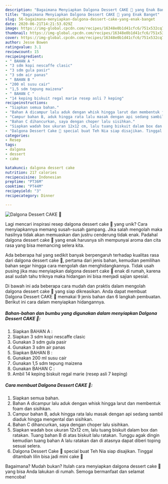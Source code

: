 ```yaml
---
description: "Bagaimana Menyiapkan Dalgona Dessert CAKE 🎂 yang Enak Banget"
title: "Bagaimana Menyiapkan Dalgona Dessert CAKE 🎂 yang Enak Banget"
slug: 56-bagaimana-menyiapkan-dalgona-dessert-cake-yang-enak-banget
date: 2020-06-21T14:21:53.029Z
image: https://img-global.cpcdn.com/recipes/16348e0b1d41cfc6/751x532cq70/dalgona-dessert-cake-🎂-foto-resep-utama.jpg
thumbnail: https://img-global.cpcdn.com/recipes/16348e0b1d41cfc6/751x532cq70/dalgona-dessert-cake-🎂-foto-resep-utama.jpg
cover: https://img-global.cpcdn.com/recipes/16348e0b1d41cfc6/751x532cq70/dalgona-dessert-cake-🎂-foto-resep-utama.jpg
author: Jesse Bowen
ratingvalue: 3.1
reviewcount: 15
recipeingredient:
- " BAHAN A "
- "3 sdm kopi nescaffe clasic"
- "3 sdm gula pasir"
- "3 sdm air panas"
- " BAHAN B "
- "200 ml susu cair"
- "1,5 sdm tepung maizena"
- " BAHAN C "
- "14 keping biskuit regal marie resep asli 7 keping"
recipeinstructions:
- "Siapkan semua bahan."
- "Bahan A dicampur lalu aduk dengan whisk hingga larut dan membentuk foam dan sisihkan."
- "Campur bahan B, aduk hingga rata lalu masak dengan api sedang sambil diaduk hingga mengental dan sisihkan."
- "Bahan C dihancurkan, saya dengan choper lalu sisihkan."
- "Siapkan wadah box ukuran 12x12 cm, lalu tuang biskuit dalam box dan ratakan. Tuang bahan B di atas biskuit lalu ratakan. Tunggu agak dingin kemudian tuang bahan A lalu ratakan dan di atasnya dapat diberi toping sesuai selera."
- "Dalgona Dessert Cake 🎂 special buat Teh Nia siap disajikan. Tinggal ditambah lilin bisa jadi mini cake 🤩"
categories:
- Resep
tags:
- dalgona
- dessert
- cake

katakunci: dalgona dessert cake 
nutrition: 217 calories
recipecuisine: Indonesian
preptime: "PT36M"
cooktime: "PT44M"
recipeyield: "3"
recipecategory: Dinner

---
```



![Dalgona Dessert CAKE 🎂](https://img-global.cpcdn.com/recipes/16348e0b1d41cfc6/751x532cq70/dalgona-dessert-cake-🎂-foto-resep-utama.jpg)

Lagi mencari inspirasi resep dalgona dessert cake 🎂 yang unik? Cara menyiapkannya memang susah-susah gampang. Jika salah mengolah maka hasilnya tidak akan memuaskan dan justru cenderung tidak enak. Padahal dalgona dessert cake 🎂 yang enak harusnya sih mempunyai aroma dan cita rasa yang bisa memancing selera kita.



Ada beberapa hal yang sedikit banyak berpengaruh terhadap kualitas rasa dari dalgona dessert cake 🎂, pertama dari jenis bahan, kemudian pemilihan bahan segar hingga cara mengolah dan menghidangkannya. Tidak usah pusing jika mau menyiapkan dalgona dessert cake 🎂 enak di rumah, karena asal sudah tahu triknya maka hidangan ini bisa menjadi sajian spesial.


Di bawah ini ada beberapa cara mudah dan praktis dalam mengolah dalgona dessert cake 🎂 yang siap dikreasikan. Anda dapat membuat Dalgona Dessert CAKE 🎂 memakai 9 jenis bahan dan 6 langkah pembuatan. Berikut ini cara dalam menyiapkan hidangannya.

<!--inarticleads1-->

##### Bahan-bahan dan bumbu yang digunakan dalam menyiapkan Dalgona Dessert CAKE 🎂:

1. Siapkan  BAHAN A :
1. Siapkan 3 sdm kopi nescaffe clasic
1. Gunakan 3 sdm gula pasir
1. Gunakan 3 sdm air panas
1. Siapkan  BAHAN B :
1. Gunakan 200 ml susu cair
1. Gunakan 1,5 sdm tepung maizena
1. Gunakan  BAHAN C :
1. Ambil 14 keping biskuit regal marie (resep asli 7 keping)




<!--inarticleads2-->

##### Cara membuat Dalgona Dessert CAKE 🎂:

1. Siapkan semua bahan.
1. Bahan A dicampur lalu aduk dengan whisk hingga larut dan membentuk foam dan sisihkan.
1. Campur bahan B, aduk hingga rata lalu masak dengan api sedang sambil diaduk hingga mengental dan sisihkan.
1. Bahan C dihancurkan, saya dengan choper lalu sisihkan.
1. Siapkan wadah box ukuran 12x12 cm, lalu tuang biskuit dalam box dan ratakan. Tuang bahan B di atas biskuit lalu ratakan. Tunggu agak dingin kemudian tuang bahan A lalu ratakan dan di atasnya dapat diberi toping sesuai selera.
1. Dalgona Dessert Cake 🎂 special buat Teh Nia siap disajikan. Tinggal ditambah lilin bisa jadi mini cake 🤩




Bagaimana? Mudah bukan? Itulah cara menyiapkan dalgona dessert cake 🎂 yang bisa Anda lakukan di rumah. Semoga bermanfaat dan selamat mencoba!
